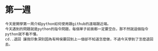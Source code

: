 # 第一週
    今天是開學第一周介紹python如何使用跟github的遠端跟近端。
    今天遇到的問題就是python的指令問題，每個單子前面都一定要空白，那不然就這個指令python就不看不懂。
    cd..退回 讓我印象深刻因為有時侯要回到上一個卻不知道怎麼做，不過今天學到了怎麼退回去。
    
    
